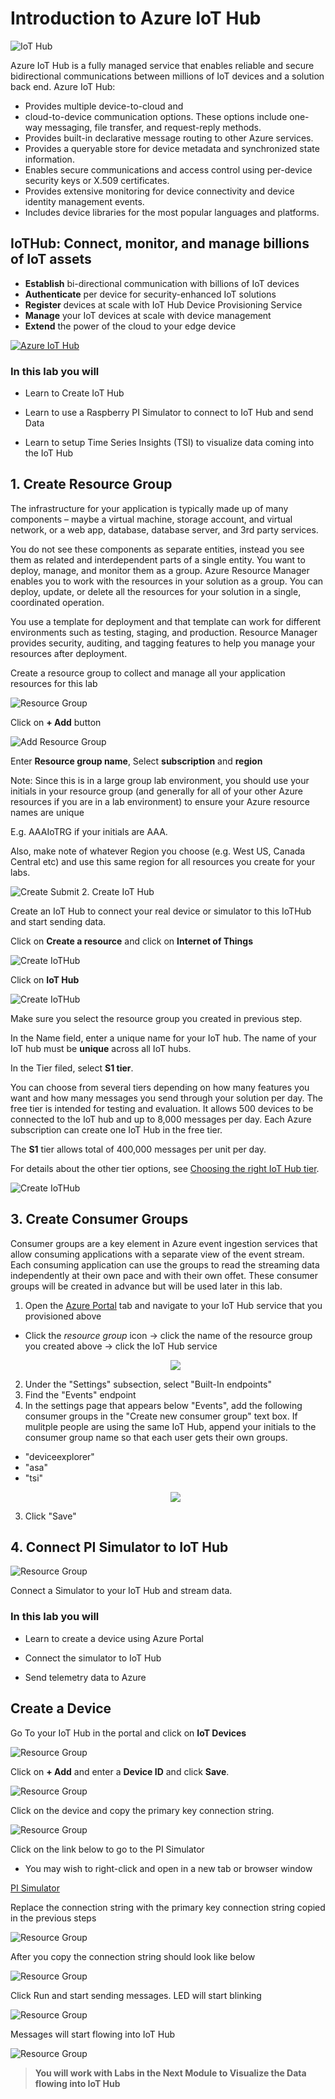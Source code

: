 # Introduction to Azure IoT Hub

![IoT Hub](/HOL/IOTHubPiHackathon/images/iothub.jpg)

Azure IoT Hub is a fully managed service that enables reliable and secure bidirectional communications between millions of IoT devices and a solution back end. Azure IoT Hub:

* Provides multiple device-to-cloud and 
* cloud-to-device communication options. These options include one-way messaging, file transfer, and request-reply methods.
* Provides built-in declarative message routing to other Azure services.
* Provides a queryable store for device metadata and synchronized state information.
* Enables secure communications and access control using per-device security keys or X.509 certificates.
* Provides extensive monitoring for device connectivity and device identity management events.
* Includes device libraries for the most popular languages and platforms.

## IoTHub: Connect, monitor, and manage billions of IoT assets

* **Establish** bi-directional communication with billions of IoT devices
* **Authenticate** per device for security-enhanced IoT solutions
* **Register** devices at scale with IoT Hub Device Provisioning Service
* **Manage** your IoT devices at scale with device management
* **Extend** the power of the cloud to your edge device

[![Azure IoT Hub](/HOL/IOTHubPiHackathon/images/iothubvideo.PNG)](https://channel9.msdn.com/Shows/Azure-Friday/Azure-IoT-Hub/player)


### In this lab you will

* Learn to Create IoT Hub

* Learn to use a Raspberry PI Simulator to connect to IoT Hub and send Data

* Learn to setup Time Series Insights (TSI) to visualize data coming into the IoT Hub

## 1. Create Resource Group

The infrastructure for your application is typically made up of many components – maybe a virtual machine, storage account, and virtual network, or a web app, database, database server, and 3rd party services. 

You do not see these components as separate entities, instead you see them as related and interdependent parts of a single entity. You want to deploy, manage, and monitor them as a group. Azure Resource Manager enables you to work with the resources in your solution as a group. You can deploy, update, or delete all the resources for your solution in a single, coordinated operation. 

You use a template for deployment and that template can work for different environments such as testing, staging, and production. Resource Manager provides security, auditing, and tagging features to help you manage your resources after deployment. 

Create a resource group to collect and manage all your application resources for this lab

![Resource Group](/HOL/IOTHubPiHackathon/images/01_Create_Resource_Group.png)

Click on **+ Add** button

![Add Resource Group](/HOL/IOTHubPiHackathon/images/02_Create_Resource_Group_Create.png)

Enter **Resource group name**,  Select **subscription** and **region**

Note: Since this is in a large group lab environment, you should use your initials in your resource group (and generally for all of your other Azure resources if you are in a lab environment) to ensure your Azure resource names are unique

E.g. AAAIoTRG if your initials are AAA.

Also, make note of whatever Region you choose (e.g. West US, Canada Central etc) and use this same region for all resources you create for your labs.

![Create Submit](/HOL/IOTHubPiHackathon/images/03_Create_Resource_Group_Submit.png)
2. Create IoT Hub

Create an IoT Hub to connect your real device or simulator to this IoTHub and start sending data.

Click on **Create a resource** and click on **Internet of Things**

![Create IoTHub](/HOL/IOTHubPiHackathon/images/iot.png)

Click on **IoT Hub**

![Create IoTHub](/HOL/IOTHubPiHackathon/images/04_Create_IoTHub.png)

Make sure you select the resource group you created in previous step. 

In the Name field, enter a unique name for your IoT hub. The name of your IoT hub must be **unique** across all IoT hubs.

In the Tier filed, select **S1 tier**.

You can choose from several tiers depending on how many features you want and how many messages you send through your solution per day. The free tier is intended for testing and evaluation. It allows 500 devices to be connected to the IoT hub and up to 8,000 messages per day. Each Azure subscription can create one IoT Hub in the free tier.

The **S1** tier allows total of 400,000 messages per unit per day.

For details about the other tier options, see [Choosing the right IoT Hub tier](https://azure.microsoft.com/en-us/pricing/details/iot-hub/).

![Create IoTHub](/HOL/IOTHubPiHackathon/images/05_Create_IoTHub_Submit_2.png)

## 3. Create Consumer Groups

Consumer groups are a key element in Azure event ingestion services that allow consuming applications with a separate view of the event stream. Each consuming application can use the groups to read the streaming data independently at their own pace and with their own offet. These consumer groups will be created in advance but will be used later in this lab.

1. Open the [Azure Portal](https://portal.azure.com/) tab and navigate to your IoT Hub service that you provisioned above
  - Click the *resource group* icon -> click the name of the resource group you created above -> click the IoT Hub service
      <p align="center">
         <img src="/HOL/IOTHubPiHackathon/images/ResourceGroupForIoTHub.JPG" /> 
      </p>

2. Under the "Settings" subsection, select "Built-In endpoints"
3. Find the "Events" endpoint
4. In the settings page that appears below "Events", add the following consumer groups in the "Create new consumer group" text box.  If mulitple people are using the same IoT Hub, append your initials to the consumer group name so that each user gets their own groups.
  - "deviceexplorer"
  - "asa"
  - "tsi"
      <p align="center">
         <img src="/HOL/IOTHubPiHackathon/images/consumerGroups.jpg" /> 
      </p>
3. Click "Save"

## 4. Connect PI Simulator to IoT Hub

![Resource Group](/HOL/IOTHubPiHackathon/images/pi_simulator.png)

Connect a Simulator to your IoT Hub and stream data. 


### In this lab you will

* Learn to create a device using Azure Portal

* Connect the simulator to IoT Hub

* Send telemetry data to Azure

## Create a Device

Go To your IoT Hub in the portal and click on **IoT Devices**


![Resource Group](/HOL/IOTHubPiHackathon/images/iot_devices.png)

Click on **+ Add** and enter a **Device ID** and click **Save**. 

![Resource Group](/HOL/IOTHubPiHackathon/images/add_device.png)

Click on the device and copy the primary key connection string. 

![Resource Group](/HOL/IOTHubPiHackathon/images/connection-string.png)

Click on the link below to go to the PI Simulator 
* You may wish to right-click and open in a new tab or browser window

[PI Simulator](https://azure-samples.github.io/raspberry-pi-web-simulator/#GetStarted)

Replace the connection string with the primary key connection string copied in the previous steps

![Resource Group](/HOL/IOTHubPiHackathon/images/pi_connection_string_before.png)

After you copy the connection string should look like below

![Resource Group](/HOL/IOTHubPiHackathon/images/pi_connection_string_after.png)

Click Run and start sending messages. LED will start blinking

![Resource Group](/HOL/IOTHubPiHackathon/images/pi_message.png)

Messages will start flowing into IoT Hub

![Resource Group](/HOL/IOTHubPiHackathon/images/iothub_messages.png)

>**You will work with Labs in the Next Module to Visualize the Data flowing into IoT Hub**
